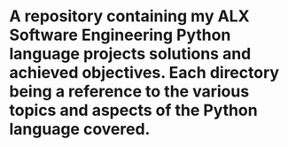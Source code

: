 # A repository containing my ALX Software Engineering Python language projects solutions and achieved objectives. Each directory being a reference to the various topics and aspects of the Python language covered.
